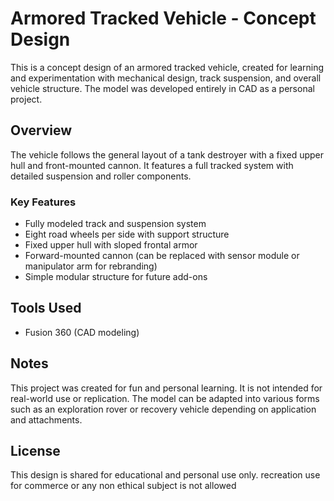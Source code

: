 # Armored Tracked Vehicle - Concept Design

This is a concept design of an armored tracked vehicle, created for learning and experimentation with mechanical design, track suspension, and overall vehicle structure. The model was developed entirely in CAD as a personal project.

## Overview

The vehicle follows the general layout of a tank destroyer with a fixed upper hull and front-mounted cannon. It features a full tracked system with detailed suspension and roller components.

### Key Features 

- Fully modeled track and suspension system
- Eight road wheels per side with support structure
- Fixed upper hull with sloped frontal armor
- Forward-mounted cannon (can be replaced with sensor module or manipulator arm for rebranding)
- Simple modular structure for future add-ons

## Tools Used

- Fusion 360 (CAD modeling)

## Notes

This project was created for fun and personal learning. It is not intended for real-world use or replication. The model can be adapted into various forms such as an exploration rover or recovery vehicle depending on application and attachments.

## License

This design is shared for educational and personal use only. recreation use for commerce or any non ethical subject is not allowed 
